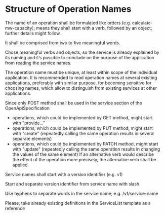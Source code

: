# Structure of Operation Names

The name of an operation shall be formulated like orders (e.g. calculate-mw-capacity); means they shall start with a verb, followed by an object; further details might follow.

It shall be comprised from two to five meaningful words.  

Chose meaningful verbs and objects, so the service is already explained by its naming and it’s possible to conclude on the purpose of the application from reading the service names.

The operation name must be unique, at least within scope of the individual application.
It is recommended to read operation names at several existing applications, preferably with similar purpose, for becoming sensitive for choosing names, which allow to distinguish from existing services at other applications.

Since only POST method shall be used in the service section of the OpenApiSpecification
* operations, which could be implemented by GET method, might start with "provide..."
* operations, which could be implemented by PUT method, might start with "create" (repeatedly calling the same operation results in several separate  elements)
* operations, which could be implemented by PATCH method, might start with "update" (repeatedly calling the same operation results in changing the values of the same element)
If an alternative verb would describe the effect of the operation more precisely, the alternative verb shall be applied.


Service names shall start with a version identifier (e.g. v1)

Start and separate version identifier from service name with slash

Use hyphens to separate words in the service name; e.g. /v1/service-name

Please, take already existing definitions in the ServiceList template as a reference





